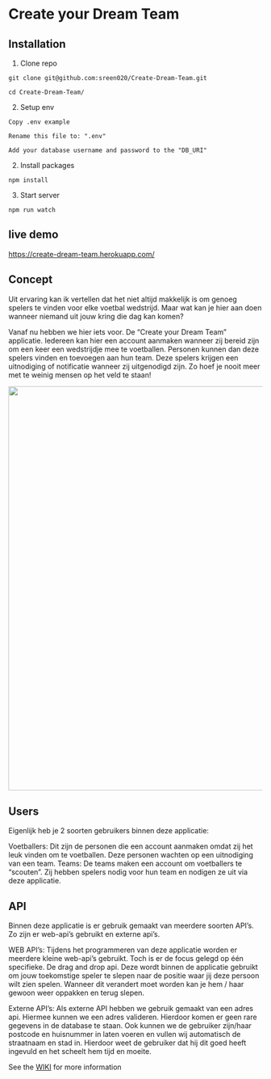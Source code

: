# Create your Dream Team

## Installation
1. Clone repo
```
git clone git@github.com:sreen020/Create-Dream-Team.git

cd Create-Dream-Team/
```

2. Setup env
```
Copy .env example

Rename this file to: ".env"

Add your database username and password to the "DB_URI"
```

2. Install packages
```
npm install
```

3. Start server
```
npm run watch
```

## live demo
https://create-dream-team.herokuapp.com/

## Concept
Uit ervaring kan ik vertellen dat het niet altijd makkelijk is om genoeg spelers te vinden voor elke voetbal wedstrijd. Maar wat kan je hier aan doen wanneer niemand uit jouw kring die dag kan komen?

Vanaf nu hebben we hier iets voor. De “Create your Dream Team” applicatie. Iedereen kan hier een account aanmaken wanneer zij bereid zijn om een keer een wedstrijdje mee te voetballen. Personen kunnen dan deze spelers vinden en toevoegen aan hun team. Deze spelers krijgen een uitnodiging of notificatie wanneer zij uitgenodigd zijn. Zo hoef je nooit meer met te weinig mensen op het veld te staan!

<img src="https://i.imgur.com/ejIqpkq.png" width="800">

## Users
Eigenlijk heb je 2 soorten gebruikers binnen deze applicatie:

Voetballers: Dit zijn de personen die een account aanmaken omdat zij het leuk vinden om te voetballen. Deze personen wachten op een uitnodiging van een team.
Teams: De teams maken een account om voetballers te “scouten”. Zij hebben spelers nodig voor hun team en nodigen ze uit via deze applicatie.

## API
Binnen deze applicatie is er gebruik gemaakt van meerdere soorten API’s. Zo zijn er web-api’s gebruikt en externe api’s. 

WEB API’s: Tijdens het programmeren van deze applicatie worden er meerdere kleine web-api’s gebruikt. Toch is er de focus gelegd op één specifieke. De drag and drop api. Deze wordt binnen de applicatie gebruikt om jouw toekomstige speler te slepen naar de positie waar jij deze persoon wilt zien spelen. Wanneer dit verandert moet worden kan je hem / haar gewoon weer oppakken en terug slepen.

Externe API’s: Als externe API hebben we gebruik gemaakt van een adres api. Hiermee kunnen we een adres valideren. Hierdoor komen er geen rare gegevens in de database te staan. Ook kunnen we de gebruiker zijn/haar postcode en huisnummer in laten voeren en vullen wij automatisch de straatnaam en stad in. Hierdoor weet de gebruiker dat hij dit goed heeft ingevuld en het scheelt hem tijd en moeite.

See the <a href="https://github.com/sreen020/Create-Dream-Team/wiki">WIKI</a> for more information
